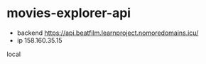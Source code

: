 # movies-explorer-api

* backend https://api.beatfilm.learnproject.nomoredomains.icu/
* ip 158.160.35.15

local
